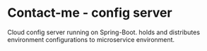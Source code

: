 # Contact-me - config server  
Cloud config server running on Spring-Boot.
holds and distributes environment configurations to microservice environment.  
